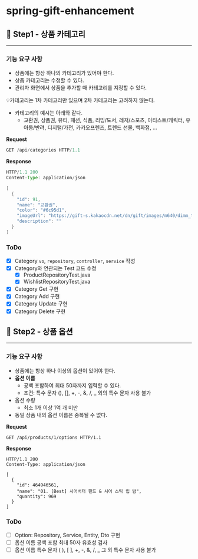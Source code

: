 # spring-gift-enhancement

## **🚀 Step1 - 상품 카테고리**

---

### 기능 요구 사항

- 상품에는 항상 하나의 카테고리가 있어야 한다.
- 상품 카테고리는 수정할 수 있다.
- 관리자 화면에서 상품을 추가할 때 카테고리를 지정할 수 있다.

💡카테고리는 1차 카테고리만 있으며 2차 카테고리는 고려하지 않는다.

- 카테고리의 예시는 아래와 같다.
    - 교환권, 상품권, 뷰티, 패션, 식품, 리빙/도서, 레저/스포츠, 아티스트/캐릭터, 유아동/반려, 디지털/가전, 카카오프렌즈, 트렌드 선물, 백화점, …

**Request**

```java
GET /api/categories HTTP/1.1
```

**Response**

```java
HTTP/1.1 200 
Content-Type: application/json

[
  {
    "id": 91,
    "name": "교환권",
    "color": "#6c95d1",
    "imageUrl": "https://gift-s.kakaocdn.net/dn/gift/images/m640/dimm_theme.png",
    "description": ""
  }
]
```

### ToDo

- [X]  Category `vo`, `repository`, `controller`, `service` 작성
- [X]  Category와 연관되는 Test 코드 수정
    - [X]  ProductRepositoryTest.java
    - [X]  WishlistRepositoryTest.java
- [X]  Category Get 구현
- [X]  Category Add 구현
- [X]  Category Update 구현
- [X]  Category Delete 구현
   
## **🚀 Step2 - 상품 옵션**

---

### 기능 요구 사항
- 상품에는 항상 하나 이상의 옵션이 있어야 한다. 
- **옵션 이름** 
  - 공백 포함하여 최대 50자까지 입력할 수 있다. 
  - 조건: 특수 문자 (), [], +, -, &, /, _ 외의 특수 문자 사용 불가 
- 옵션 수량 
  - 최소 1개 이상 1억 개 미만
- 동일 상품 내의 옵션 이름은 중복될 수 없다. 

**Request**
```CURL
GET /api/products/1/options HTTP/1.1
```
**Response**
```CURL
HTTP/1.1 200 
Content-Type: application/json

[
  {
    "id": 464946561,
    "name": "01. [Best] 시어버터 핸드 & 시어 스틱 립 밤",
    "quantity": 969
  }
]
```
### ToDo
- [ ] Option: Repository, Service, Entity, Dto 구현
- [ ] 옵션 이름 공백 포함 최대 50자 유효성 검사 
- [ ] 옵션 이름 특수 문자 ( ), [ ], +, -, &, /, _ 그 외 특수 문자 사용 불가
